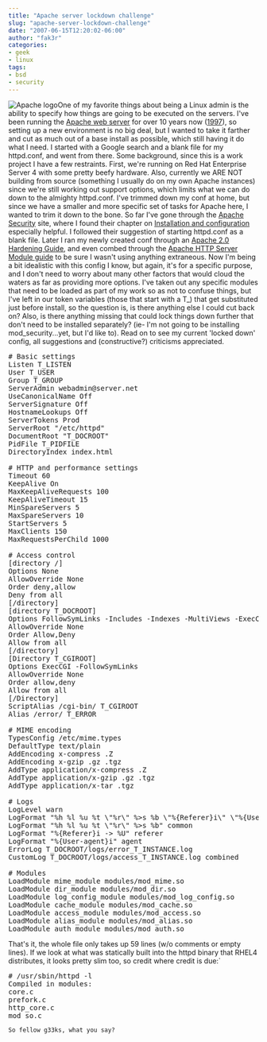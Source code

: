 ```yaml
---
title: "Apache server lockdown challenge"
slug: "apache-server-lockdown-challenge"
date: "2007-06-15T12:20:02-06:00"
author: "fak3r"
categories:
- geek
- linux
tags:
- bsd
- security
---
```


![Apache logo](http://fak3r.com/wp-content/uploads/2007/06/logo_apache.gif)One of my favorite things about being a Linux admin is the ability to specify how things are going to be executed on the servers. I've been running the [Apache web server](http://httpd.apache.org/) for over 10 years now ([1997](http://www.redhat.com/about/corporate/timeline.html)), so setting up a new environment is no big deal, but I wanted to take it farther and cut as much out of a base install as possible, which still having it do what I need. I started with a Google search and a blank file for my httpd.conf, and went from there. Some background, since this is a work project I have a few restraints. First, we're running on Red Hat Enterprise Server 4 with some pretty beefy hardware. Also, currently we ARE NOT building from source (something I usually do on my own Apache instances) since we're still working out support options, which limits what we can do down to the almighty httpd.conf. I've trimmed down my conf at home, but since we have a smaller and more specific set of tasks for Apache here, I wanted to trim it down to the bone. So far I've gone through the [Apache Security](http://www.apachesecurity.net/) site, where I found their chapter on [Installation and configuration](http://www.apachesecurity.net/download/apachesecurity-ch02.pdf) especially helpful. I followed their suggestion of starting httpd.conf as a blank file. Later I ran my newly created conf through an [Apache 2.0 Hardening Guide](http://xianshield.org/guides/apache2.0guide.html), and even combed through the [Apache HTTP Server Module guide](http://httpd.apache.org/docs/2.0/mod/) to be sure I wasn't using anything extraneous. Now I'm being a bit idealistic with this config I know, but again, it's for a specific purpose, and I don't need to worry about many other factors that would cloud the waters as far as providing more options. I've taken out any specific modules that need to be loaded as part of my work so as not to confuse things, but I've left in our token variables (those that start with a T_) that get substituted just before install, so the question is, is there anything else I could cut back on? Also, is there anything missing that could lock things down further that don't need to be installed separately? (ie- I'm not going to be installing mod_security...yet, but I'd like to). Read on to see my current 'locked down' config, all suggestions and (constructive?) criticisms appreciated.

<!-- more -->
<pre># Basic settings
Listen T_LISTEN
User T_USER
Group T_GROUP
ServerAdmin webadmin@server.net
UseCanonicalName Off
ServerSignature Off
HostnameLookups Off
ServerTokens Prod
ServerRoot "/etc/httpd"
DocumentRoot "T_DOCROOT"
PidFile T_PIDFILE
DirectoryIndex index.html

# HTTP and performance settings
Timeout 60
KeepAlive On
MaxKeepAliveRequests 100
KeepAliveTimeout 15
MinSpareServers 5
MaxSpareServers 10
StartServers 5
MaxClients 150
MaxRequestsPerChild 1000

# Access control
[directory /]
Options None
AllowOverride None
Order deny,allow
Deny from all
[/directory]
[directory T_DOCROOT]
Options FollowSymLinks -Includes -Indexes -MultiViews -ExecCGI
AllowOverride None
Order Allow,Deny
Allow from all
[/directory]
[Directory T_CGIROOT]
Options ExecCGI -FollowSymLinks
AllowOverride None
Order allow,deny
Allow from all
[/Directory]
ScriptAlias /cgi-bin/ T_CGIROOT
Alias /error/ T_ERROR

# MIME encoding
TypesConfig /etc/mime.types
DefaultType text/plain
AddEncoding x-compress .Z
AddEncoding x-gzip .gz .tgz
AddType application/x-compress .Z
AddType application/x-gzip .gz .tgz
AddType application/x-tar .tgz

# Logs
LogLevel warn
LogFormat "%h %l %u %t \"%r\" %>s %b \"%{Referer}i\" \"%{User-Agent}i\"" combined
LogFormat "%h %l %u %t \"%r\" %>s %b" common
LogFormat "%{Referer}i -> %U" referer
LogFormat "%{User-agent}i" agent
ErrorLog T_DOCROOT/logs/error_T_INSTANCE.log
CustomLog T_DOCROOT/logs/access_T_INSTANCE.log combined

# Modules
LoadModule mime_module modules/mod_mime.so
LoadModule dir_module modules/mod_dir.so
LoadModule log_config_module modules/mod_log_config.so
LoadModule cache_module modules/mod_cache.so
LoadModule access_module modules/mod_access.so
LoadModule alias_module modules/mod_alias.so
LoadModule auth_module modules/mod_auth.so
</pre>

That's it, the whole file only takes up 59 lines (w/o comments or empty lines). If we look at what was statically built into the httpd binary that RHEL4 distributes, it looks pretty slim too, so credit where credit is due:`

<pre>
# /usr/sbin/httpd -l
Compiled in modules:
core.c
prefork.c
http_core.c
mod_so.c
</pre>

`So fellow g33ks, what you say?`
